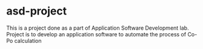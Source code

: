# asd-project
This is a project done as a part of Application Software Development lab. Project is to develop an application software to automate the process of Co-Po calculation
